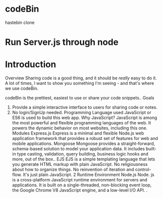 # codeBin
hastebin clone

# Run Server.js through node

# Introduction
Overview
Sharing code is a good thing, and it should be _really_ easy to do it.
A lot of times, I want to show you something I'm seeing - and that's where we
use codeBin.

codeBin is the prettiest, easiest to use or share your code snippets..
Goals
1. Provide a simple interactive interface to users for sharing code or notes.
2. No login/SignUp needed.
Programming Language used
JavaScript or ES6 is used to build this web app.
Why JavaScript?
JavaScript is among the most powerful and flexible programming languages of the web. It
powers the dynamic behavior on most websites, including this one.
Modules
Express.js
Express is a minimal and flexible Node.js web application framework that provides a robust
set of features for web and mobile applications.
Mongoose
Mongoose provides a straight-forward, schema-based solution to model your application
data. It includes built-in type casting, validation, query building, business logic hooks and
more, out of the box..
EJS
EJS is a simple templating language that lets you generate HTML markup with plain
JavaScript. No religiousness about how to organize things. No reinvention of iteration
and control-flow. It's just plain JavaScript.
2
Runtime Environment
Node.js
Node. js is a cross-platform JavaScript runtime environment for servers and
applications. It is built on a single-threaded, non-blocking event loop, the Google Chrome
V8 JavaScript engine, and a low-level I/O API. .
